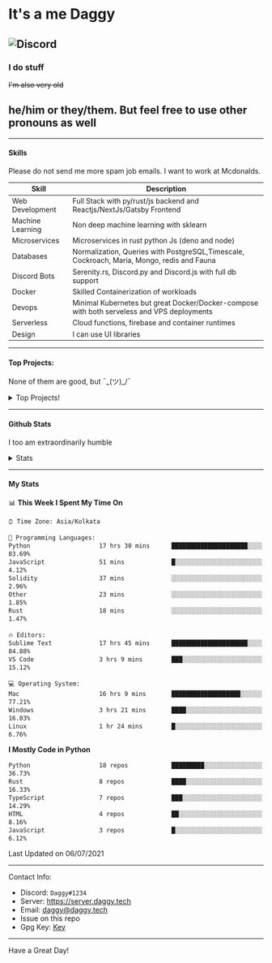 
# It's a me Daggy

![Discord](https://img.shields.io/discord/491175207122370581?color=black&label=Discord&logo=discord) 
 ----

### I do stuff

~~I'm also very old~~

## he/him or they/them. But feel free to use other pronouns as well

-----

#### Skills

Please do not send me more spam job emails. I want to work at Mcdonalds.

| Skill | Description |
| ----- | ----------- |
| Web Development | Full Stack with py/rust/js backend and Reactjs/NextJs/Gatsby Frontend
| Machine Learning | Non deep machine learning with sklearn |
| Microservices | Microservices in rust python Js (deno and node) |
| Databases | Normalization, Queries with PostgreSQL,Timescale, Cockroach,  Maria, Mongo, redis and Fauna |
| Discord Bots | Serenity.rs, Discord.py and Discord.js with full db support |
| Docker | Skilled Containerization of workloads |
| Devops | Minimal Kubernetes but great Docker/Docker-compose with both serveless and VPS deployments |
| Serverless | Cloud functions, firebase and container runtimes |
| Design | I can use UI libraries|

-----

#### Top Projects:

None of them are good, but ¯\_(ツ)_/¯
<details>
  <summary>Top Projects!</summary>
    
   - [Dagpi](https://dagpi.xyz) : Full stack api built with rust, postgres, redis, python and typescript with Full frontend dashboard and  full monitoring. Also 2 api wrappers for it.
    
   - [Dagbot](https://dagbot.daggy.tech): discord bot with website and feedback along with large fully customisable interface using Postgres and discord.py
    
   - [R.Daggy](https://github.com/Daggy1234/r.daggy): Private discord bot for my server with rust
    
   - [New York Pizza](https://github.com/Daggy1234/NewYorkPizza): A data science study that uses Data analysis and ML to predict the best place to open a pizza shop
 
</details>

-----

#### Github Stats

I too am extraordinarily humble

<details>
  <summary>Stats</summary>
<a href="https://github.com/Daggy1234">
  <img src="https://github-readme-stats.vercel.app/api?username=Daggy1234&show_icons=true&hide_border=true" />
</a><a href="https://github.com/Daggy1234">
  <img src="https://github-readme-stats.vercel.app/api/top-langs/?username=Daggy1234&layout=compact&langs_count=9&hide=css,html" />
</a><a href="https://github.com/Daggy1234">
 <img src="https://raw.githubusercontent.com/Daggy1234/generate-stats/master/generated/overview.svg" />
</a><a href="https://github.com/Daggy1234">
 <img src="https://raw.githubusercontent.com/Daggy1234/generate-stats/master/generated/languages.svg" />
 </a>
</details>
  
-----

#### My Stats

<!--START_SECTION:waka-->
📊 **This Week I Spent My Time On** 

```text
⌚︎ Time Zone: Asia/Kolkata

💬 Programming Languages: 
Python                   17 hrs 30 mins      █████████████████████░░░░   83.69% 
JavaScript               51 mins             █░░░░░░░░░░░░░░░░░░░░░░░░   4.12% 
Solidity                 37 mins             ░░░░░░░░░░░░░░░░░░░░░░░░░   2.96% 
Other                    23 mins             ░░░░░░░░░░░░░░░░░░░░░░░░░   1.85% 
Rust                     18 mins             ░░░░░░░░░░░░░░░░░░░░░░░░░   1.47%

🔥 Editors: 
Sublime Text             17 hrs 45 mins      █████████████████████░░░░   84.88% 
VS Code                  3 hrs 9 mins        ███░░░░░░░░░░░░░░░░░░░░░░   15.12%

💻 Operating System: 
Mac                      16 hrs 9 mins       ███████████████████░░░░░░   77.21% 
Windows                  3 hrs 21 mins       ████░░░░░░░░░░░░░░░░░░░░░   16.03% 
Linux                    1 hr 24 mins        █░░░░░░░░░░░░░░░░░░░░░░░░   6.76%

```

**I Mostly Code in Python** 

```text
Python                   18 repos            █████████░░░░░░░░░░░░░░░░   36.73% 
Rust                     8 repos             ████░░░░░░░░░░░░░░░░░░░░░   16.33% 
TypeScript               7 repos             ███░░░░░░░░░░░░░░░░░░░░░░   14.29% 
HTML                     4 repos             ██░░░░░░░░░░░░░░░░░░░░░░░   8.16% 
JavaScript               3 repos             █░░░░░░░░░░░░░░░░░░░░░░░░   6.12%

```



 Last Updated on 06/07/2021
<!--END_SECTION:waka-->

-----

Contact Info:

- Discord: `Daggy#1234`
- Server: https://server.daggy.tech
- Email: daggy@daggy.tech
- Issue on this repo
- Gpg Key: [Key](https://github.com/daggy1234.gpg)

-----
Have a Great Day!
